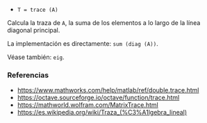 - `T = trace (A)`

Calcula la traza de `A`, la suma de los elementos a lo largo de la línea
diagonal principal.

La implementación es directamente: `sum (diag (A))`.

Véase también: `eig`.

### Referencias

- https://www.mathworks.com/help/matlab/ref/double.trace.html
- https://octave.sourceforge.io/octave/function/trace.html
- https://mathworld.wolfram.com/MatrixTrace.html
- https://es.wikipedia.org/wiki/Traza_(%C3%A1lgebra_lineal)
